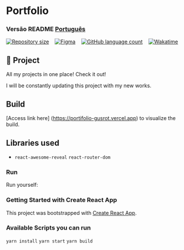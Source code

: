 # Portfolio
###  Versão README [Português](./README.md) 
<div style="display: flex; gap:1rem;">
<a href="#">
<img alt="Repository size" src="https://img.shields.io/github/repo-size/GusRot/Portifolio">
</a>
<a href="https://www.figma.com/file/HOmk0wxN7ilQeUSDcbguP0/Imers%C3%A3o-Dev---Aula-10-(Copy)">
  <img alt="Figma" src="https://img.shields.io/badge/Acessar%20Layout%20-Figma-%2304D361">
</a>
<a href="#">
<img alt="GitHub language count" src="https://img.shields.io/github/languages/count/GusRot/Portifolio?color=%2304D361">
</a>
<a href="#">
<img alt="Wakatime" src="https://wakatime.com/badge/user/04f1420e-9d57-410a-bdc7-d768fb237a52/project/25131acd-b7f5-4a84-851b-d9d3845b7f75.svg">
</a>
</div>

## 📝 Project

All my projects in one place! Check it out!

I will be constantly updating this project with my new works.

## Build

[Access link here] (https://portifolio-gusrot.vercel.app) to visualize the build.

## Libraries used

- `react-awesome-reveal` `react-router-dom`

### Run

Run yourself:

### Getting Started with Create React App

This project was bootstrapped with [Create React App](https://github.com/facebook/create-react-app).

### Available Scripts you can run

`yarn install`
`yarn start`
`yarn build`
